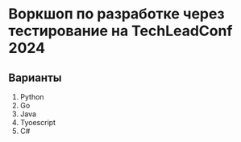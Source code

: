 # Воркшоп по разработке через тестирование на TechLeadConf 2024

## Варианты
1. Python
1. Go
1. Java
1. Tyoescript
1. C#
